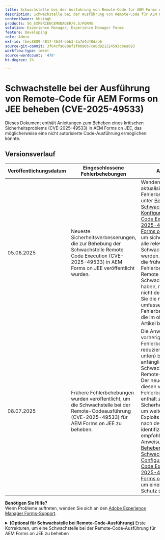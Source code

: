 ```yaml
---
title: Schwachstelle bei der Ausführung von Remote-Code für AEM Forms on JEE beheben (CVE-2025-49533)
description: Schwachstelle bei der Ausführung von Remote-Code für AEM Forms on JEE beheben (CVE-2025-49533)
contentOwner: khsingh
products: SG_EXPERIENCEMANAGER/6.5/FORMS
solution: Experience Manager, Experience Manager Forms
feature: Developing
role: Admin
exl-id: fbec8809-4817-4634-bbb3-3a7d4d48dab6
source-git-commit: 3f64cfa688ef1f0090b7ce0d821324593cbea693
workflow-type: tm+mt
source-wordcount: '478'
ht-degree: 1%

---
```



# Schwachstelle bei der Ausführung von Remote-Code für AEM Forms on JEE beheben (CVE-2025-49533)

Dieses Dokument enthält Anleitungen zum Beheben eines kritischen Sicherheitsproblems (CVE-2025-49533) in AEM Forms on JEE, das möglicherweise eine nicht autorisierte Code-Ausführung ermöglichen könnte.

## Versionsverlauf

| Veröffentlichungsdatum | Eingeschlossene Fehlerbehebungen | Anmerkungen |
|------------|-----------------------------------------------------------------------------------------------------|---|
| 05.08.2025 | Neueste Sicherheitsverbesserungen, die zur Behebung der Schwachstelle Remote Code Execution (CVE-2025-49533) in AEM Forms on JEE veröffentlicht wurden. | Wenden Sie die aktualisierte Fehlerbehebung an, wie unter [Beheben von Schwachstellen in XE, Konfiguration und Remote Code Execution (CVE-2025-49533) für AEM Forms on JEE](/help/forms/using/mitigating-xxe-and-configuration-vulnerabilities-for-experience-manager-forms-jee.md) beschrieben, um sicherzustellen, dass alle relevanten Schwachstellen behoben werden. Wenn Sie bereits die früheren Fehlerbehebungen für die Remote Code Execution -Schwachstelle installiert haben, müssen Sie diese nicht deinstallieren, bevor Sie die neueste umfassende Fehlerbehebung anwenden, die im oben genannten Artikel beschrieben wird. |
| 08.07.2025 | Frühere Fehlerbehebungen wurden veröffentlicht, um die Schwachstelle bei der Remote-Codeausführung (CVE-2025-49533) für AEM Forms on JEE zu beheben. | Die Anweisungen im vorherigen Abschnitt Fehlerbehebungen (siehe reduzierbaren Abschnitt unten) behandeln die anfänglichen Aspekte der Schwachstelle bei der Remote-Code-Ausführung. Der neueste Patch baut auf diesen vorherigen Fehlerbehebungen auf und enthält zusätzliche Sicherheitsverbesserungen, um weitere potenzielle Exploits zu beheben, die nach der ersten Behebung identifiziert wurden. Es wird empfohlen, die Anweisungen unter [Beheben von Schwachstellen in XE, Configuration, and Remote Code Execution (CVE-2025-49533) für AEM Forms on JEE](/help/forms/using/mitigating-xxe-and-configuration-vulnerabilities-for-experience-manager-forms-jee.md) zu befolgen, um einen umfassenden Schutz sicherzustellen. |

**Benötigen Sie Hilfe?**\
Wenn Probleme auftreten, wenden Sie sich an den [Adobe Experience Manager Forms-Support](https://business.adobe.com/in/support/main.html).

<details>
<summary><b>(Optional für Schwachstelle bei Remote-Code-Ausführung)</b> Erste Korrekturen, um eine Schwachstelle bei der Remote-Code-Ausführung für AEM Forms on JEE zu beheben</summary>

Veröffentlichungsdatum: 2025-07-08

Die Fehlerbehebung gilt nur für eigenständige Bereitstellungen von Adobe Experience Manager 6.5 Forms on JEE. Eigenständige Bereitstellungen sind AEM Forms-Installationen ohne installierte AEM-Autoren- oder Veröffentlichungs-EAR.

## Auflösung

| AEM Forms-Version | Erforderliche Aktion |
|---|---|
| AEM 6.5 Forms on JEE Service Pack 18 - Service Pack 23 für eigenständige Bereitstellungen von AEM Forms on JEE | [Hotfix anwenden](#apply-the-hotfix) |
| AEM 6.5 Forms on JEE Service Pack 17 und früher | Aktualisieren Sie auf eine unterstützte Service Pack-Version und wenden Sie dann die empfohlenen Schritte zur Risikominderung für Ihre neue Version an |

> **Hinweis**: AEM Forms unterstützt offiziell nur die sechs neuesten Service Packs. Benutzer älterer Versionen sollten zunächst ein Upgrade auf das neueste Service Pack durchführen und dann die erforderlichen Sicherheitsmaßnahmen implementieren.

### Hotfix anwenden

1. **Hotfix herunterladen:**
   * Greifen Sie auf Adobe Software Distribution zu, um den [Hotfix](https://nam04.safelinks.protection.outlook.com/?url=https%3A%2F%2Fexperience.adobe.com%2F%23%2Fdownloads%2Fcontent%2Fsoftware-distribution%2Fen%2Faem.html%3Fpackage%3D%2Fcontent%2Fsoftware-distribution%2Fen%2Fdetails.html%2Fcontent%2Fdam%2Faem%2Fpublic%2Fadobe%2Fpackages%2Fcq650%2Fhotfix%2FAEM%25206.5%2520Unauthenticated%2520RCE%2520in%2520LiveCycle&data=05%7C02%7Ckhsingh%40adobe.com%7Cf29c8505258840beed0408ddbe2956ff%7Cfa7b1b5a7b34438794aed2c178decee1%7C0%7C0%7C638875806949179671%7CUnknown%7CTWFpbGZsb3d8eyJFbXB0eU1hcGkiOnRydWUsIlYiOiIwLjAuMDAwMCIsIlAiOiJXaW4zMiIsIkFOIjoiTWFpbCIsIldUIjoyfQ%3D%3D%7C0%7C%7C%7C&sdata=0GELRBKwhkAFB6fmXNIsbsruBXquhhWX1BMGySEZutY%3D&reserved=0) herunterzuladen.
   * Speichern Sie die Hotfix-Datei auf Ihrem lokalen Computer.
   * Überprüfen Sie die Integrität der heruntergeladenen Datei.

2. **Installieren des Hotfixes:**
   * Öffnen Sie **AEM Workbench**.
   * Stellen Sie eine Verbindung zum betroffenen AEM Forms-Server her.
   * Navigieren Sie zu **Fenster → Ansicht → Komponenten anzeigen**.
   * Klicken Sie mit der rechten Maustaste in die Komponentenansicht und wählen Sie „Komponente installieren“.
   * Durchsuchen Sie die Hotfix-Datei und wählen Sie sie aus.
   * Folgen Sie den Anweisungen des Installationsassistenten und warten Sie auf den Abschluss.

3. **Warten und validieren:**
   * Warten Sie, bis alle Dienste vollständig initialisiert wurden.

</details>


